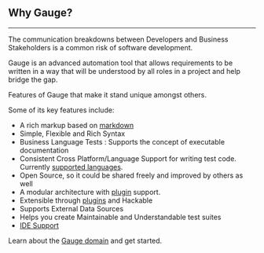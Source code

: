 ## Why Gauge?
------------

The communication breakdowns between Developers and Business Stakeholders is a common risk of software development.

Gauge is an advanced automation tool that allows requirements to be written in a way that will be understood by all roles in a project and help bridge the gap.

Features of Gauge that make it stand unique amongst others.

Some of its key features include:

* A rich markup based on [markdown](https://en.wikipedia.org/wiki/Markdown)
* Simple, Flexible and Rich Syntax
* Business Language Tests : Supports the concept of executable documentation
* Consistent Cross Platform/Language Support for writing test code. Currently [supported languages](test_code/step_implementations.md).
* Open Source, so it could be shared freely and improved by others as well
* A modular architecture with [plugin](plugins/README.md) support.
* Extensible through [plugins](plugins/README.md) and Hackable
* Supports External Data Sources
* Helps you create Maintainable and Understandable test suites
* [IDE Support](ide_support/README.md)

Learn about the [Gauge domain](gauge_domain.md) and get started.
